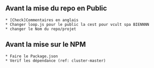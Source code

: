 Avant la mise du repo en Public
-------------------------------
    * [Check]Commentaires en anglais
    * Changer loop.js pour le public la cest pour vcult spa BIENNNN
    * changer le Nom du repo/projet    

Avant la mise sur le NPM
------------------------
    * Faire le Package.json
    * Verif les dépendance (ref: cluster-master)
